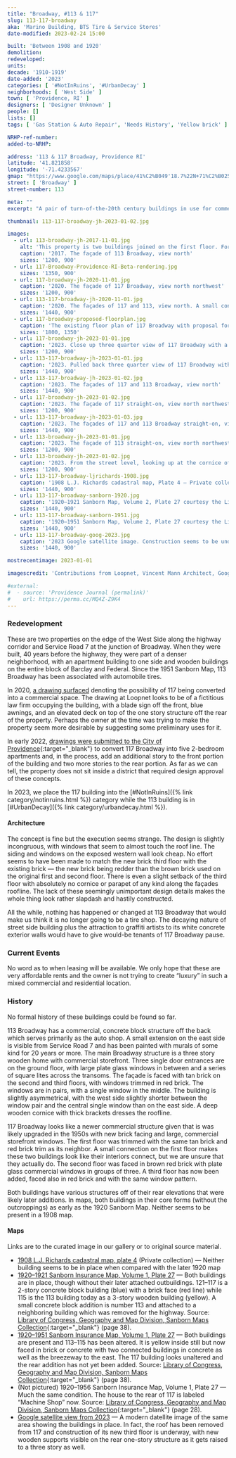 ```yaml
---
title: "Broadway, #113 & 117"
slug: 113-117-broadway
aka: 'Marino Building, BTS Tire & Service Stores'
date-modified: 2023-02-24 15:00

built: 'Between 1908 and 1920'
demolition:
redeveloped:
units:
decade: '1910-1919'
date-added: '2023'
categories: [ '#NotInRuins', '#UrbanDecay' ]
neighborhoods: [ 'West Side' ]
town: [ 'Providence, RI' ]
designers: [ 'Designer Unknown' ]
people: []
lists: []
tags: [ 'Gas Station & Auto Repair', 'Needs History', 'Yellow brick' ]

NRHP-ref-number:
added-to-NRHP:

address: '113 & 117 Broadway, Providence RI'
latitude: '41.821858'
longitude: '-71.4233567'
gmap: "https://www.google.com/maps/place/41%C2%B049'18.7%22N+71%C2%B025'16.2%22W/@41.821858,-71.4233567,630m/data=!3m2!1e3!4b1!4m4!3m3!8m2!3d41.821854!4d-71.421168"
street: [ 'Broadway' ]
street-number: 113

meta: ""
excerpt: "A pair of turn-of-the-20th century buildings in use for commercial and automobile-related businesses with one being converted into apartments"

thumbnail: 113-117-broadway-jh-2023-01-02.jpg

images:
  - url: 113-broadway-jh-2017-11-01.jpg
    alt: 'This property is two buildings joined on the first floor. For a complete descriiption of the architecture, please see the history section of this page'
    caption: '2017. The façade of 113 Broadway, view north'
    sizes: '1200, 900'
  - url: 117-Broadway-Providence-RI-Beta-rendering.jpg
    sizes: '1350, 900'
  - url: 117-broadway-jh-2020-11-01.jpg
    caption: '2020. The façade of 117 Broadway, view north northwest'
    sizes: '1200, 900'
  - url: 113-117-broadway-jh-2020-11-01.jpg
    caption: '2020. The façades of 117 and 113, view north. A small concrete plaque on 117 reads “Marino Bldg.”'
    sizes: '1440, 900'
  - url: 117-broadway-proposed-floorplan.jpg
    caption: 'The existing floor plan of 117 Broadway with proposal for five 2-bedroom apartments and a ground-floor retail space'
    sizes: '1800, 1350'
  - url: 117-broadway-jh-2023-01-01.jpg
    caption: '2023. Close up three quarter view of 117 Broadway with a newly added third floor and back portion, view northeast'
    sizes: '1200, 900'
  - url: 113-117-broadway-jh-2023-01-01.jpg
    caption: '2023. Pulled back three quarter view of 117 Broadway with 113 in the background right, view northeast'
    sizes: '1440, 900'
  - url: 113-117-broadway-jh-2023-01-02.jpg
    caption: '2023. The façades of 117 and 113 Broadway, view north'
    sizes: '1440, 900'
  - url: 117-broadway-jh-2023-01-02.jpg
    caption: '2023. The façade of 117 straight-on, view north northwest'
    sizes: '1200, 900'
  - url: 113-117-broadway-jh-2023-01-03.jpg
    caption: '2023. The façades of 117 and 113 Broadway straight-on, view north northwest'
    sizes: '1440, 900'
  - url: 113-broadway-jh-2023-01-01.jpg
    caption: '2023. The façade of 113 straight-on, view north northwest'
    sizes: '1200, 900'
  - url: 113-broadway-jh-2023-01-02.jpg
    caption: '2023. From the street level, looking up at the cornice of 113 Broadway'
    sizes: '1200, 900'
  - url: 113-117-broadway-ljrichards-1908.jpg
    caption: '1908 L.J. Richards cadastral map, Plate 4 — Private collection'
    sizes: '1440, 900'
  - url: 113-117-broadway-sanborn-1920.jpg
    caption: '1920–1921 Sanborn Map, Volume 2, Plate 27 courtesy the Library of Congress Maps Division'
    sizes: '1440, 900'
  - url: 113-117-broadway-sanborn-1951.jpg
    caption: '1920–1951 Sanborn Map, Volume 2, Plate 27 courtesy the Library of Congress Maps Division'
    sizes: '1440, 900'
  - url: 113-117-broadway-goog-2023.jpg
    caption: '2023 Google satellite image. Construction seems to be underway, as the roof is missing and we are seeing into the second floor of 117 Broadway'
    sizes: '1440, 900'

mostrecentimage: 2023-01-01

imagescredit: 'Contributions from Loopnet, Vincent Mann Architect, Google satellite, and the Library of Congress'

#external:
#  - source: 'Providence Journal (permalink)'
#    url: https://perma.cc/MQ4Z-Z9K4
---
```


### Redevelopment

These are two properties on the edge of the West Side along the highway corridor and Service Road 7 at the junction of Broadway. When they were built, 40 years before the highway, they were part of a denser neighborhood, with an apartment building to one side and wooden buildings on the entire block of Barclay and Federal. Since the 1951 Sanborn Map, 113 Broadway has been associated with automobile tires. 

In 2020, [a drawing surfaced](#photo-117-Broadway-Providence-RI-Beta-rendering) denoting the possibility of 117 being converted into a commercial space. The drawing at Loopnet looks to be of a fictitious law firm occupying the building, with a blade sign off the front, blue awnings, and an elevated deck on top of the one story structure off the rear of the property. Perhaps the owner at the time was trying to make the property seem more desirable by suggesting some preliminary uses for it. 

In early 2022, [drawings were submitted to the City of Providence](//www.providenceri.gov/wp-content/uploads/2022/02/117-BROADWAY_022722.pdf){:target="_blank"} to convert 117 Broadway into five 2-bedroom apartments and, in the process, add an additional story to the front portion of the building and two more stories to the rear portion. As far as we can tell, the property does not sit inside a district that required design approval of these concepts. 

In 2023, we place the 117 building into the [#NotInRuins]({% link category/notinruins.html %}) category while the 113 building is in [#UrbanDecay]({% link category/urbandecay.html %}).

#### Architecture

The concept is fine but the execution seems strange. The design is slightly incongruous, with windows that seem to almost touch the roof line. The siding and windows on the exposed western wall look cheap. No effort seems to have been made to match the new brick third floor with the existing brick — the new brick being redder than the brown brick used on the original first and second floor. There is even a slight setback of the third floor with absolutely no cornice or parapet of any kind along the façades roofline. The lack of these seemingly unimportant design details makes the whole thing look rather slapdash and hastily constructed. 

All the while, nothing has happened or changed at 113 Broadway that would make us think it is no longer going to be a tire shop. The decaying nature of street side building plus the attraction to graffiti artists to its white concrete exterior walls would have to give would-be tenants of 117 Broadway pause. 


### Current Events

No word as to when leasing will be available. We only hope that these are very affordable rents and the owner is not trying to create “luxury” in such a mixed commercial and residential location. 


### History

No formal history of these buildings could be found so far.

113 Broadway has a commercial, concrete block structure off the back which serves primarily as the auto shop. A small extension on the east side is visible from Service Road 7 and has been painted with murals of some kind for 20 years or more. The main Broadway structure is a three story wooden home with commercial storefront. Three single door entrances are on the ground floor, with large plate glass windows in between and a series of square lites across the transoms. The façade is faced with tan brick on the second and third floors, with windows trimmed in red brick. The windows are in pairs, with a single window in the middle. The building is slightly asymmetrical, with the west side slightly shorter between the window pair and the central single window than on the east side. A deep wooden cornice with thick brackets dresses the roofline. 

117 Broadway looks like a newer commercial structure given that is was likely upgraded in the 1950s with new brick facing and large, commercial storefront windows. The first floor was trimmed with the same tan brick and red brick trim as its neighbor. A small connection on the first floor makes these two buildings look like their interiors connect, but we are unsure that they actually do. The second floor was faced in brown red brick with plate glass commercial windows in groups of three. A third floor has now been added, faced also in red brick and with the same window pattern. 

Both buildings have various structures off of their rear elevations that were likely later additions. In maps, both buildings in their core forms (without the outcroppings) as early as the 1920 Sanborn Map. Neither seems to be present in a 1908 map. 

#### Maps

Links are to the curated image in our gallery or to original source material.

+ [1908 L.J. Richards cadastral map, plate 4](#photo-113-117-broadway-ljrichards-1908) (Private collection) — Neither building seems to be in place when compared with the later 1920 map
+ [1920–1921 Sanborn Insurance Map, Volume 1, Plate 27](#photo-113-117-broadway-sanborn-1920) — Both buildings are in place, though without their later attached outbuildings. 121–117 is a 2-story concrete block building (blue) with a brick face (red line) while 115 is the 113 building today as a 3-story wooden building (yellow). A small concrete block addition is number 113 and attached to a neighboring building which was removed for the highway. Source: [Library of Congress, Geography and Map Division, Sanborn Maps Collection](http://hdl.loc.gov/loc.gmd/g3774pm.g3774pm_g08099195101){:target="_blank"} (page 38).
+ [1920–1951 Sanborn Insurance Map, Volume 1, Plate 27](#photo-113-117-broadway-sanborn-1951) — Both buildings are present and 113–115 has been altered. It is yellow inside still but now faced in brick or concrete with two connected buildings in concrete as well as the breezeway to the east. The 117 building looks unaltered and the rear addition has not yet been added. Source: [Library of Congress, Geography and Map Division, Sanborn Maps Collection](http://hdl.loc.gov/loc.gmd/g3774pm.g3774pm_g08099192001){:target="_blank"} (page 38).
+ (Not pictured) 1920–1956 Sanborn Insurance Map, Volume 1, Plate 27 — Much the same condition. The house to the rear of 117 is labeled “Machine Shop” now. Source: [Library of Congress, Geography and Map Division, Sanborn Maps Collection](http://hdl.loc.gov/loc.gmd/g3774pm.g3774pm_g08099195601){:target="_blank"} (page 28).
+ [Google satellite view from 2023](#photo-113-117-broadway-goog-2023) — A modern datellite image of the same area showing the buildings in place. In fact, the roof has been removed from 117 and construction of its new third floor is underway, with new wooden supports visible on the rear one-story structure as it gets raised to a three story as well.
